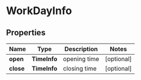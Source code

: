 # WorkDayInfo


## Properties

| Name | Type | Description | Notes |
|------------ | ------------- | ------------- | -------------|
**open** | **TimeInfo** | opening time |[optional]|
**close** | **TimeInfo** | closing time |[optional]|